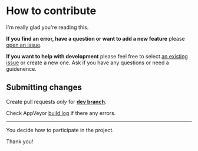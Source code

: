 # How to contribute #

I'm really glad you're reading this.

**If you find an error, have a question or want to add a new feature** please 
[open an issue](https://github.com/limexp/xgbfir/issues).

**If you want to help with development** please feel free to select [an existing issue](https://github.com/limexp/xgbfir/issues)
or create a new one. Ask if you have any questions or need a guidenence. 

## Submitting changes ##

Create pull requests _only_ for **[dev branch](https://github.com/limexp/xgbfir/tree/dev)**.

Check AppVeyor [build log](https://ci.appveyor.com/project/LimExp/xgbfir) if there any errors.

---


You decide how to participate in the project.

Thank you!

